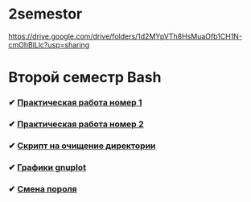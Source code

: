 # 2semestor
https://drive.google.com/drive/folders/1d2MYpVTh8HsMuaOfb1CH1N-cmOhBlLlc?usp=sharing

# Второй семестр Bash
 ### ✔ [Практическая работа номер 1](https://docs.google.com/document/d/18iBSHNR3E-dpdfwfPryLJW1iIiL-Z7xrzD8vXXmUdbE/edit?tab=t.0)
 ### ✔ [Практическая работа номер 2](https://docs.google.com/document/d/18iBSHNR3E-dpdfwfPryLJW1iIiL-Z7xrzD8vXXmUdbE/edit?tab=t.0)
 ### ✔ [Скрипт на очищение директории](https://docs.google.com/document/d/1nZWsBXyl5DgGQit-Rrqz_whZ6cX9SMeLqYt-nGcRuXI/edit?usp=drive_link)
 ### ✔ [Графики gnuplot](https://docs.google.com/document/d/1Mu7UU7Q5LfZmo5rdg0PHL7m7neG1XTqR-mCbTw40UC4/edit?usp=drive_link)
 ### ✔ [Смена пороля](https://docs.google.com/document/d/1utzwzzNG6e0BzanxjgaVIrG1DK69cKyGTBgJr0OkhvU/edit?usp=drive_link)
 
 
